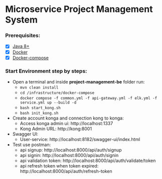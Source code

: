 # Microservice Project Management System
### Prerequisites:
- [x] [Java 8+](https://www.oracle.com/java/technologies/downloads/#java8)
- [x] [Docker](https://www.docker.com/)
- [x] [Docker-compose](https://docs.docker.com/compose/install/)
### Start Environment step by steps:
  * Open a terminal and inside **project-management-be** folder run:
    * <code>mvn clean install</code>
    * <code>cd /infrastructure/docker-compose</code>
    * <code>docker compose -f common.yml -f api-gateway.yml -f elk.yml -f service.yml up --build -d</code>
    * <code>bash start_kong.sh</code>
    * <code>bash init_kong.sh</code>
  * Create account konga and connection kong to konga:
    - Access konga admin ui: http://localhost:1337
    - Kong Admin URL: http://kong:8001
  * Swagger UI:
    - User-service: http://localhost:8182/swagger-ui/index.html
  * Test use postman:
    - api signup: http://localhost:8000/api/auth/signup
    - api signin: http://localhost:8000/api/auth/signin
    - api validation token: http://localhost:8000/api/auth/validate/token
    - api refresh token when token expired: http://localhost:8000/api/auth/refresh-token
    
